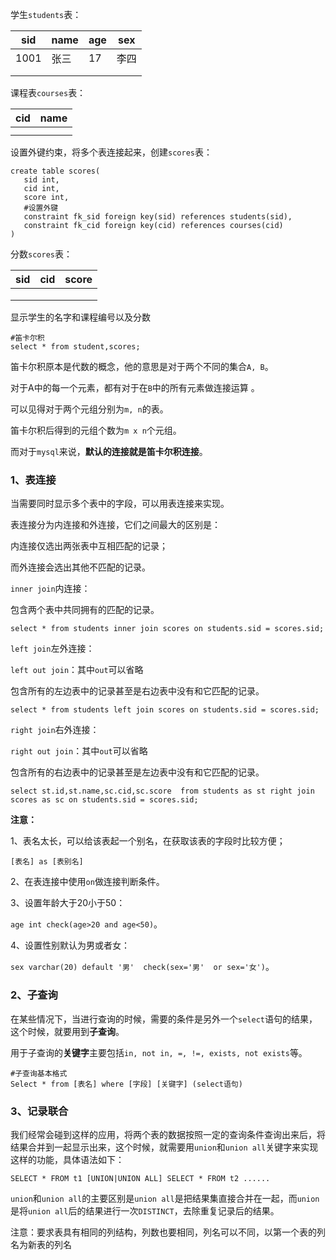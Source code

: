 学生`students`表：

| sid  | name | age  | sex  |
| ---- | ---- | ---- | ---- |
| 1001 | 张三 | 17   | 李四 |
|      |      |      |      |
|      |      |      |      |



课程表`courses`表：

| cid  | name |
| ---- | ---- |
|      |      |
|      |      |



设置外键约束，将多个表连接起来，创建`scores`表：

~~~mysql
create table scores(
   sid int,
   cid int,
   score int,
   #设置外键
   constraint fk_sid foreign key(sid) references students(sid),
   constraint fk_cid foreign key(cid) references courses(cid)    
)
~~~

分数`scores`表：

| sid  | cid  | score |
| ---- | ---- | ----- |
|      |      |       |
|      |      |       |
|      |      |       |



显示学生的名字和课程编号以及分数

~~~mysql
#笛卡尔积
select * from student,scores;
~~~

笛卡尔积原本是代数的概念，他的意思是对于两个不同的集合`A, B`。

对于A中的每一个元素，都有对于在`B`中的所有元素做连接运算 。

可以见得对于两个元组分别为`m, n`的表。

笛卡尔积后得到的元组个数为`m x n`个元组。

而对于`mysql`来说，**默认的连接就是笛卡尔积连接**。



### 1、表连接

当需要同时显示多个表中的字段，可以用表连接来实现。

表连接分为内连接和外连接，它们之间最大的区别是：

内连接仅选出两张表中互相匹配的记录；

而外连接会选出其他不匹配的记录。



`inner join`内连接：

包含两个表中共同拥有的匹配的记录。

~~~mysql
select * from students inner join scores on students.sid = scores.sid;
~~~



`left join`左外连接：

`left out join`：其中`out`可以省略

包含所有的左边表中的记录甚至是右边表中没有和它匹配的记录。

~~~mysql
select * from students left join scores on students.sid = scores.sid;
~~~



`right join`右外连接：

`right out join`：其中`out`可以省略

包含所有的右边表中的记录甚至是左边表中没有和它匹配的记录。

~~~mysql
select st.id,st.name,sc.cid,sc.score  from students as st right join scores as sc on students.sid = scores.sid;
~~~



**注意：**

1、表名太长，可以给该表起一个别名，在获取该表的字段时比较方便；

~~~mysql
[表名] as [表别名]
~~~

2、在表连接中使用`on`做连接判断条件。

3、设置年龄大于20小于50：

`age int check(age>20 and age<50)`。

4、设置性别默认为男或者女：

`sex varchar(20) default '男'  check(sex='男'  or sex='女')`。



### 2、子查询

在某些情况下，当进行查询的时候，需要的条件是另外一个`select`语句的结果，这个时候，就要用到**子查询**。

用于子查询的**关键字**主要包括`in, not in, =, !=, exists, not exists`等。

~~~mysql
#子查询基本格式
Select * from [表名] where [字段] [关键字] (select语句)
~~~



### 3、记录联合

我们经常会碰到这样的应用，将两个表的数据按照一定的查询条件查询出来后，将结果合并到一起显示出来，这个时候，就需要用`union`和`union all`关键字来实现这样的功能，具体语法如下：

`SELECT * FROM t1 [UNION|UNION ALL] SELECT * FROM t2 ......`

`union`和`union all`的主要区别是`union all`是把结果集直接合并在一起，而`union`是将`union all`后的结果进行一次`DISTINCT`，去除重复记录后的结果。

注意：要求表具有相同的列结构，列数也要相同，列名可以不同，以第一个表的列名为新表的列名